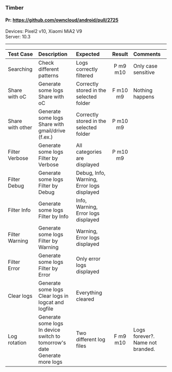 ###  Timber

#### Pr: https://github.com/owncloud/android/pull/2725

Devices: Pixel2 v10, Xiaomi MiA2 V9<br>
Server: 10.3

---

 
| Test Case | Description | Expected | Result | Comments  
| :-------- | :---------- | :------- | :----: | :---------- 
| Searching | Check different patterns  | Logs correctly filtered | P m9 m10 | Only case sensitive |  |
| Share with oC | Generate some logs<br>Share with oC | Correctly stored in the selected folder | F m10 m9 | Nothing happens |  |
| Share with other | Generate some logs<br>Share with gmail/drive (f.ex.) | Correctly stored in the selected folder | P m10 m9 |  |  |
| Filter Verbose | Generate some logs<br>Filter by Verbose | All categories are displayed| P m10 m9 |  |  |
| Filter Debug | Generate some logs<br>Filter by Debug |  Debug, Info, Warning, Error logs displayed |  |  |  |
| Filter Info | Generate some logs<br>Filter by Info |  Info, Warning, Error logs displayed |  |  |  |
| Filter Warning | Generate some logs<br>Filter by Warning |  Warning, Error logs displayed |  |  |  |
| Filter Error | Generate some logs<br>Filter by Error |  Only error logs displayed |  |  |  |
| Clear logs | Generate some logs<br>Clear logs in logcat and logfile | Everything cleared |  |  |  |
| Log rotation | Generate some logs<br>In device switch to tomorrow's date<br>Generate more logs | Two different log files| F m9 m10 | Logs forever?. Name not branded. |  |

